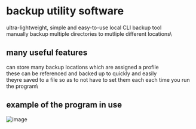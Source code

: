 # backup utility software
ultra-lightweight, simple and easy-to-use local CLI backup tool\
manually backup multiple directories to mutliple different locations\

## many useful features
can store many backup locations which are assigned a profile\
these can be referenced and backed up to quickly and easily\
theyre saved to a file so as to not have to set them each each time you run the program\

## example of the program in use
![image](https://user-images.githubusercontent.com/45922387/113174251-1a335280-9242-11eb-8f5c-43d3e0bfb077.png)


